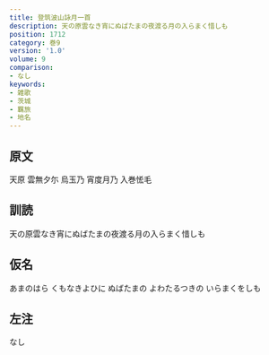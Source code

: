 ```yaml
---
title: 登筑波山詠月一首
description: 天の原雲なき宵にぬばたまの夜渡る月の入らまく惜しも
position: 1712
category: 巻9
version: '1.0'
volume: 9
comparison:
- なし
keywords:
- 雑歌
- 茨城
- 羈旅
- 地名
---
```


## 原文

天原 雲無夕尓 烏玉乃 宵度月乃 入巻恡毛

## 訓読

天の原雲なき宵にぬばたまの夜渡る月の入らまく惜しも

## 仮名

あまのはら くもなきよひに ぬばたまの よわたるつきの いらまくをしも

## 左注

なし
